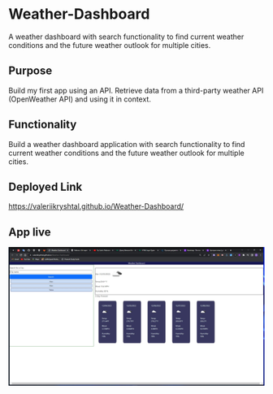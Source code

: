 # Weather-Dashboard
A weather dashboard with search functionality to find current weather conditions and the future weather outlook for multiple cities.
## Purpose
Build my first app using an API. Retrieve data from a third-party weather API (OpenWeather API) and using it in context.

## Functionality
Build a weather dashboard application with search functionality to find current weather conditions and the future weather outlook for multiple cities.

## Deployed Link
https://valeriikryshtal.github.io/Weather-Dashboard/
## App live
![screenshoot](https://github.com/ValeriiKryshtal/Weather-Dashboard/blob/main/Weather%20dashboard06.jpg?raw=true)
